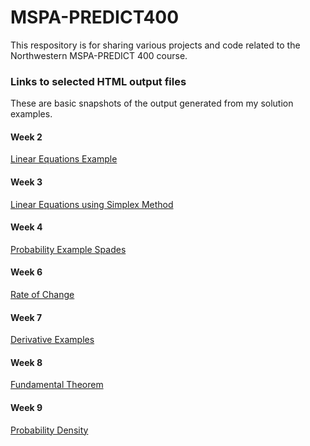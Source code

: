 # MSPA-PREDICT400
This respository is for sharing various projects and code related to the Northwestern MSPA-PREDICT 400 course.

### Links to selected HTML output files
These are basic snapshots of the output generated from my solution examples.

#### Week 2
[Linear Equations Example](http://andrewdavidknight.com/projects/mspa-predict400/wk2/Wk2LinearEq.html)

#### Week 3
[Linear Equations using Simplex Method](http://andrewdavidknight.com/projects/mspa-predict400/wk3/Linear+Equations+using+Simplex.html)

#### Week 4
[Probability Example Spades](http://andrewdavidknight.com/projects/mspa-predict400/wk4/Probability_Example_Spades.html)

#### Week 6
[Rate of Change](http://andrewdavidknight.com/projects/mspa-predict400/wk6/Simple%2BConvergence%2BGraphs%2Busing%2BPlotly.html)

#### Week 7
[Derivative Examples](http://andrewdavidknight.com/projects/mspa-predict400/wk7/Wk7%2BHomework.html)

#### Week 8
[Fundamental Theorem](http://andrewdavidknight.com/projects/mspa-predict400/wk8/Fundamental+Theorem.html)

#### Week 9
[Probability Density](http://andrewdavidknight.com/projects/mspa-predict400/wk9/Probability%2BDensity%2BFunction.html)

